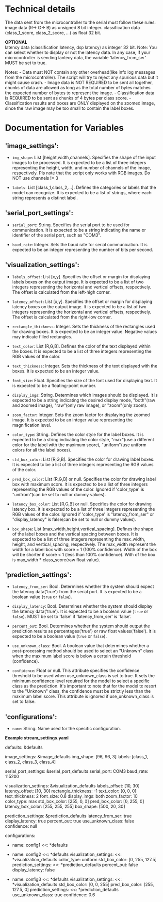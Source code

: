 # Technical details

The data sent from the microcontroller to the serial must follow these rules:
	image data (R-> G-> B) as unsigned 8 bit integer.
	classification data (class_1_score, class_2_score, ...) as float 32 bit.

  **OPTIONAL**	
		latency data (classification latency, dsp latency) as integer 32 bit.
		Note: You can select whether to display or not the latency data. In any case, if your microcontroller is sending lantecy data, the variable 'latency_from_ser' MUST be set to true.

Notes:
	- Data must NOT contain any other overhead(like info log messages from the microcontroller). The script will try to reject any spurious data but it might cause crash.
	- Image data is NOT REQUIRED to be sent all together, chunks of data are allowed as long as the total number of bytes matches the expected number of bytes to represent the image.
	- Classification data is REQUIRED to be sent as chunks of 4 bytes per class score.
	- Classification results and boxes are ONLY displayed on the zoomed image, since the raw image may be too small to contain the label boxes.



# Documentation for Variables


## 'image_settings':

- `img_shape`: List [height,width,channels]. Specifies the shape of the input images to be processed. It is expected to be a list of three integers representing the height, width, and number of channels of the image, respectively. Pls note that the script only works with RGB images. Do NOT use channels != 3

- `labels`: List [class_1,class_2,...]. Defines the categories or labels that the model can recognize. It is expected to be a list of strings, where each string represents a distinct label.



## 'serial_port_settings':

- `serial_port`: String. Specifies the serial port to be used for communication. It is expected to be a string indicating the name or identifier of the serial port, such as "COM3".

- `baud_rate`: Integer. Sets the baud rate for serial communication. It is expected to be an integer representing the number of bits per second.



## 'visualization_settings':

- `labels_offset`: List [x,y]. Specifies the offset or margin for displaying labels boxes on the output image. It is expected to be a list of two integers representing the horizontal and vertical offsets, respectively. The offset is calculated from the left-high corner.

- `latency_offset`: List [x,y]. Specifies the offset or margin for displaying latency boxes on the output image. It is expected to be a list of two integers representing the horizontal and vertical offsets, respectively. The offset is calculated from the right-low corner.

- `rectangle_thickness`: Integer. Sets the thickness of the rectangles used for drawing boxes. It is expected to be an integer value. Negative values may indicate filled rectangles.

- `text_color`: List [R,G,B]. Defines the color of the text displayed within the boxes. It is expected to be a list of three integers representing the RGB values of the color.

- `text_thickness`: Integer. Sets the thickness of the text displayed with the boxes. It is expected to be an integer value.

- `font_size`: Float. Specifies the size of the font used for displaying text. It is expected to be a floating-point number.

- `display_imgs`: String. Determines which images should be displayed. It is expected to be a string indicating the desired display mode, "both"(raw and zoomed image), "raw"(only raw image), or "zoom"(only zoom). 

- `zoom_factor`: Integer. Sets the zoom factor for displaying the zoomed image. It is expected to be an integer value representing the magnification level.

- `color_type`: String. Defines the color style for the label boxes. It is expected to be a string indicating the color style, "max"(use a different color for the label with the maximum score), "uniform"(use uniform colors for all the label boxes).

- `std_box_color`: List [R,G,B]. Specifies the color for drawing label boxes. It is expected to be a list of three integers representing the RGB values of the color.

- `pred_box_color`: List [R,G,B] or null. Specifies the color for drawing label box with maximum score. It is expected to be a list of three integers representing the RGB values of the color. Ignored if 'color_type' is "unifrom"(can be set to null or dummy values).

- `latency_box_color`: List [R,G,B] or null. Specifies the color for drawing latency box. It is expected to be a list of three integers representing the RGB values of the color. Ignored if 'color_type' is "latency_from_ser" or "display_latency" is false(can be set to null or dummy values).

- `box_shape`: List [max_width,height,vertical_spacing]. Defines the shape of the label boxes and the vertical spacing between boxes. It is expected to be a list of three integers representing the max_width, height, and vertical_spacing, respectively. The max_width represent the width for a label box with score = 1 (100% confidence). Width of the box will be shorter if score < 1 (less than 100% confidence). With of the box is max_width * class_score(raw float value).



## 'prediction_settings':

- `latency_from_ser`: Bool. Determines whether the system should expect the latency data('true') from the serial port. It is expected to be a boolean value (`true` or `false`).

- `display_latency`: Bool. Determines whether the system should display the latency data('true'). It is expected to be a boolean value (`true` or `false`). MUST be set to 'false' if 'latency_from_ser' is 'false'.

- `percent_out`: Bool. Determines whether the system should output the prediction results as percentages('true') or raw float values('false'). It is expected to be a boolean value (`true` or `false`).

- `use_unknown_class`: Bool. A boolean value that determines whether a post-processing method should be used to select an "Unknown" class when the maximum label score is below a certain threshold (confidence).

- `confidence`: Float or null. This attribute specifies the confidence threshold to be used when use_unknown_class is set to true. It sets the minimum confidence level required for the model to select a specific class as the prediction. It's important to note that for the model to resort to the "Unknown" class, the confidence must be strictly less than the maximum label score. This attribute is ignored if use_unknown_class is set to false.


## 'configurations':

- `name`: String. Name used for the specific configuration.



**Example stream_settings.yaml**

defaults: &defaults

  image_settings: &image_defaults
    img_shape: [96, 96, 3]
    labels: [class_1, class_2, class_3, class_4]

  serial_port_settings: &serial_port_defaults
    serial_port: COM3
    baud_rate: 115200

  visualization_settings: &visualization_defaults
    labels_offset: [10, 30]
    latency_offset: [10, 30]
    rectangle_thickness: -1
    text_color: [0, 0, 0]
    text_thickness: 2
    font_size: 0.8
    display_imgs: both
    zoom_factor: 10
    color_type: max
    std_box_color: [255, 0, 0]
    pred_box_color: [0, 255, 0]
    latency_box_color: [255, 255, 255]
    box_shape: [500, 20, 30]

  prediction_settings: &prediction_defaults
    latency_from_ser: true
    display_latency: true
    percent_out: true
    use_unknown_class: false
    confidence: null


configurations:

  - name: config1
    <<: *defaults

  - name: config2
    <<: *defaults
    visualization_settings:
      <<: *visualization_defaults
      color_type: uniform
      std_box_color: [0, 255, 127.5]
    prediction_settings:
      <<: *prediction_defaults
      percent_out: false
      display_latency: false

  - name: config3
    <<: *defaults
    visualization_settings:
      <<: *visualization_defaults
      std_box_color: [0, 0, 255]
      pred_box_color: [255, 127.5, 0]
    prediction_settings:
      <<: *prediction_defaults
      use_unknown_class: true
      confidence: 0.6